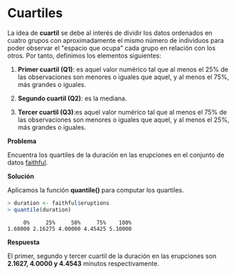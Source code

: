 
# Cuartiles

La idea de __cuartil__ se debe al interés de dividir los datos ordenados en cuatro grupos con aproximadamente el mismo número de individuos para poder observar el "espacio que ocupa" cada grupo en relación con los otros. Por tanto, definimos los elementos siguientes:

1. __Primer cuartil (Q1)__: es aquel valor numérico tal que al menos el 25% de las observaciones son menores o iguales que aquel, y al menos el 75%, más grandes o iguales.

2. __Segundo cuartil (Q2)__: es la mediana.

3. __Tercer cuartil (Q3)__:es aquel valor numérico tal que al menos el 75% de las observaciones son menores o iguales que aquel, y al menos el 25%, más grandes o iguales.

__Problema__

Encuentra los quartiles de la duración en las erupciones en el conjunto de datos [faithful](../chapter2/nquantitative.md).

__Solución__

Aplicamos la función __quantile()__ para computar los quartiles.


```r
> duration <- faithful$eruptions
> quantile(duration)
```

```
     0%     25%     50%     75%    100% 
1.60000 2.16275 4.00000 4.45425 5.10000 
```

__Respuesta__

El primer, segundo y tercer cuartil de la duración en las erupciones son __2.1627, 4.0000 y 4.4543__ minutos respectivamente.
